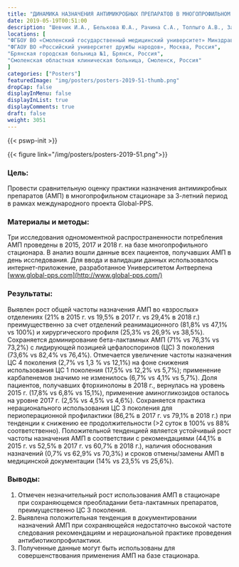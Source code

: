 ```yaml
---
title: "ДИНАМИКА НАЗНАЧЕНИЯ АНТИМИКРОБНЫХ ПРЕПАРАТОВ В МНОГОПРОФИЛЬНОМ СТАЦИОНАРЕ ЗА 3­ЛЕТНИЙ ПЕРИОД: РЕЗУЛЬТАТЫ ПРОЕКТА GLOBAL­-PPS"
date: 2019-05-19T00:51:00
description: "Шевчик И.А., Белькова Ю.А., Рачина С.А., Толпыго А.В., Захаренков И.А., Козлов Р.С., Довгань Е.В."
locations: [
"ФГБОУ ВО «Смоленский государственный медицинский университет» Минздрава России, Смоленск, Россия",
"ФГАОУ ВО «Российский университет дружбы народов», Москва, Россия",
"Брянская городская больница №1, Брянск, Россия",
"Смоленская областная клиническая больница, Смоленск, Россия"
]
categories: ["Posters"]
featuredImage: "img/posters/posters-2019-51-thumb.png"
dropCap: false
displayInMenu: false
displayInList: true
displayComments: true
draft: false
weight: 3051
---
```



{{< pswp-init >}}

{{< figure link="/img/posters/posters-2019-51.png">}}


### Цель:

Провести сравнительную оценку практики назначения антимикробных препаратов (АМП) в многопрофильном стационаре за 3-летний период в рамках международного проекта Global-PPS.

### Материалы и методы: 

Три исследования одномоментной распространенности потребления АМП проведены в 2015, 2017 и 2018 г. на базе многопрофильного стационара. В анализ вошли данные всех пациентов, получавших АМП в день исследования. Для ввода и валидации данных использовалось интернет-приложение, разработанное Университетом Антверпена [www.global-pps.com](http://www.global-pps.com/)

### Результаты: 

Выявлен рост общей частоты назначения АМП во «взрослых» отделениях (21% в 2015 г. vs 19,5% в 2017 г. vs 29,4% в 2018 г.) преимущественно за счет отделений реанимационного (81,8% vs 47,1% vs 100%) и хирургического профиля (25,3% vs 26,9% vs 38,5%). Сохраняется доминирование бета-лактамных АМП (71% vs 76,3% vs 73,2%) с лидирующей позицией цефалоспоринов (ЦС) 3 поколения (73,6% vs 82,4% vs 76,4%). Отмечается увеличение частоты назначения ЦС 4 поколения (2,7% vs 1,3 % vs 12,1%) на фоне снижения использования ЦС 1 поколения (17,5% vs 12,2% vs 5,7%); применение карбапенемов значимо не изменилось (6,7% vs 4,1% vs 5,7%). Доля пациентов, получавших фторхинолоны в 2018 г., вернулась на уровень 2015 г. (17,8% vs 6,8% vs 15,1%), применение аминогликозидов осталось на уровне 2017 г. (2,5% vs 4,5% vs 4,6%). Сохраняется практика нерационального использования ЦС 3 поколения для периоперационной профилактики (86,2% в 2017 г. vs 79,1% в 2018 г.) при тенденции к снижению ее продолжительности (>2 суток в 100% vs 88% соответственно). Положительной тенденцией является устойчивый рост частоты назначения АМП в соответствии с рекомендациями (44,1% в 2015 г. vs 52,5% в 2017 г. vs 60,7% в 2018 г.), наличия обоснования назначений (0,7% vs 62,9% vs 70,3%) и сроков отмены/замены АМП в медицинской документации (14% vs 23,5% vs 25,6%).

### Выводы: 

1. Отмечен незначительный рост использования АМП в стационаре при сохраняющемся преобладании бета-лактамных препаратов, преимущественно ЦС 3 поколения. 
2. Выявлена положительная тенденция в документировании назначений АМП при сохраняющейся недостаточно высокой частоте следования рекомендациям и нерациональной практике проведения антибиотикопрофилактики. 
3. Полученные данные могут быть использованы для совершенствования применения АМП на базе стационара.